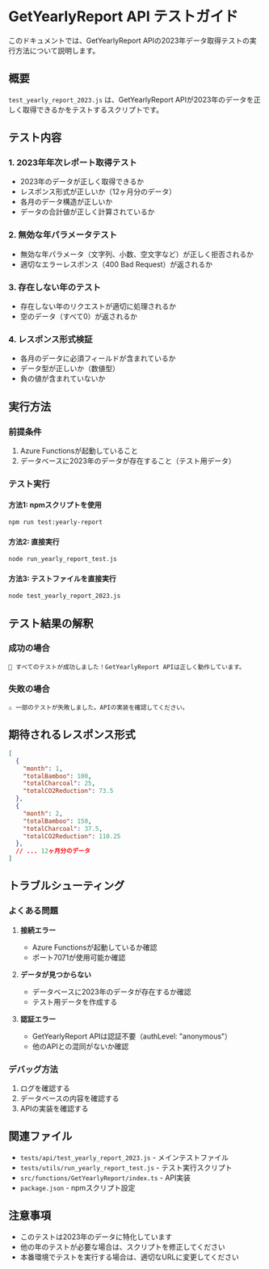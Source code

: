 # GetYearlyReport API テストガイド

このドキュメントでは、GetYearlyReport APIの2023年データ取得テストの実行方法について説明します。

## 概要

`test_yearly_report_2023.js` は、GetYearlyReport APIが2023年のデータを正しく取得できるかをテストするスクリプトです。

## テスト内容

### 1. 2023年年次レポート取得テスト
- 2023年のデータが正しく取得できるか
- レスポンス形式が正しいか（12ヶ月分のデータ）
- 各月のデータ構造が正しいか
- データの合計値が正しく計算されているか

### 2. 無効な年パラメータテスト
- 無効な年パラメータ（文字列、小数、空文字など）が正しく拒否されるか
- 適切なエラーレスポンス（400 Bad Request）が返されるか

### 3. 存在しない年のテスト
- 存在しない年のリクエストが適切に処理されるか
- 空のデータ（すべて0）が返されるか

### 4. レスポンス形式検証
- 各月のデータに必須フィールドが含まれているか
- データ型が正しいか（数値型）
- 負の値が含まれていないか

## 実行方法

### 前提条件
1. Azure Functionsが起動していること
2. データベースに2023年のデータが存在すること（テスト用データ）

### テスト実行

#### 方法1: npmスクリプトを使用
```bash
npm run test:yearly-report
```

#### 方法2: 直接実行
```bash
node run_yearly_report_test.js
```

#### 方法3: テストファイルを直接実行
```bash
node test_yearly_report_2023.js
```

## テスト結果の解釈

### 成功の場合
```
🎉 すべてのテストが成功しました！GetYearlyReport APIは正しく動作しています。
```

### 失敗の場合
```
⚠️ 一部のテストが失敗しました。APIの実装を確認してください。
```

## 期待されるレスポンス形式

```json
[
  {
    "month": 1,
    "totalBamboo": 100,
    "totalCharcoal": 25,
    "totalCO2Reduction": 73.5
  },
  {
    "month": 2,
    "totalBamboo": 150,
    "totalCharcoal": 37.5,
    "totalCO2Reduction": 110.25
  },
  // ... 12ヶ月分のデータ
]
```

## トラブルシューティング

### よくある問題

1. **接続エラー**
   - Azure Functionsが起動しているか確認
   - ポート7071が使用可能か確認

2. **データが見つからない**
   - データベースに2023年のデータが存在するか確認
   - テスト用データを作成する

3. **認証エラー**
   - GetYearlyReport APIは認証不要（authLevel: "anonymous"）
   - 他のAPIとの混同がないか確認

### デバッグ方法

1. ログを確認する
2. データベースの内容を確認する
3. APIの実装を確認する

## 関連ファイル

- `tests/api/test_yearly_report_2023.js` - メインテストファイル
- `tests/utils/run_yearly_report_test.js` - テスト実行スクリプト
- `src/functions/GetYearlyReport/index.ts` - API実装
- `package.json` - npmスクリプト設定

## 注意事項

- このテストは2023年のデータに特化しています
- 他の年のテストが必要な場合は、スクリプトを修正してください
- 本番環境でテストを実行する場合は、適切なURLに変更してください
